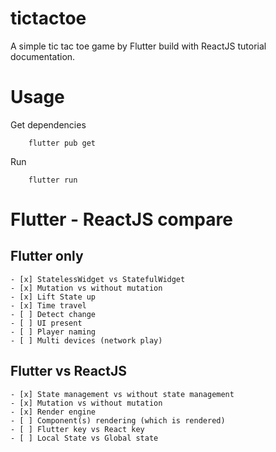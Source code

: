 # tictactoe

A simple tic tac toe game by Flutter build with ReactJS tutorial documentation.

# Usage
Get dependencies
```(bash)
    flutter pub get
```
Run
```(bash)
    flutter run
```
# Flutter - ReactJS compare
## Flutter only
	- [x] StatelessWidget vs StatefulWidget
	- [x] Mutation vs without mutation
	- [x] Lift State up
	- [x] Time travel
	- [ ] Detect change
	- [ ] UI present
	- [ ] Player naming
	- [ ] Multi devices (network play)

## Flutter vs ReactJS
	- [x] State management vs without state management
	- [x] Mutation vs without mutation
	- [x] Render engine
	- [ ] Component(s) rendering (which is rendered)
	- [ ] Flutter key vs React key
	- [ ] Local State vs Global state

